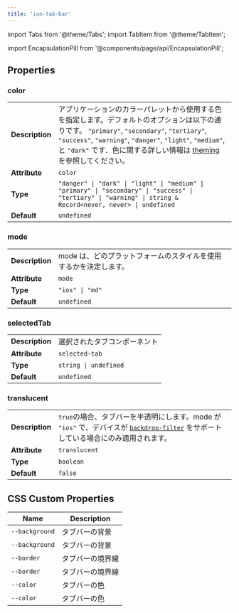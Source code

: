 ```yaml
---
title: 'ion-tab-bar'
---
```


import Tabs from '@theme/Tabs';
import TabItem from '@theme/TabItem';

<head>
  <title>ion-tab-bar with CSS Custom Properties for Tab Bar Components</title>
  <meta
    name="description"
    content="The tab bar component contains a set of tab buttons and a tab bar must be provided inside of tabs to communicate. Read more about use and CSS custom properties."
  />
</head>

import EncapsulationPill from '@components/page/api/EncapsulationPill';

<EncapsulationPill type="shadow" />

## Properties

### color

|                 |                                                                                                                                                                                                                                                                                                           |
| --------------- | --------------------------------------------------------------------------------------------------------------------------------------------------------------------------------------------------------------------------------------------------------------------------------------------------------- |
| **Description** | アプリケーションのカラーパレットから使用する色を指定します。デフォルトのオプションは以下の通りです。 `"primary"`, `"secondary"`, `"tertiary"`, `"success"`, `"warning"`, `"danger"`, `"light"`, `"medium"`, と `"dark"` です．色に関する詳しい情報は [theming](/docs/theming/basics) を参照してください。 |
| **Attribute**   | `color`                                                                                                                                                                                                                                                                                                   |
| **Type**        | `"danger" \| "dark" \| "light" \| "medium" \| "primary" \| "secondary" \| "success" \| "tertiary" \| "warning" \| string & Record<never, never> \| undefined`                                                                                                                                             |
| **Default**     | `undefined`                                                                                                                                                                                                                                                                                               |

### mode

|                 |                                                                   |
| --------------- | ----------------------------------------------------------------- |
| **Description** | mode は、どのプラットフォームのスタイルを使用するかを決定します。 |
| **Attribute**   | `mode`                                                            |
| **Type**        | `"ios" \| "md"`                                                   |
| **Default**     | `undefined`                                                       |

### selectedTab

|                 |                              |
| --------------- | ---------------------------- |
| **Description** | 選択されたタブコンポーネント |
| **Attribute**   | `selected-tab`               |
| **Type**        | `string \| undefined`        |
| **Default**     | `undefined`                  |

### translucent

|                 |                                                                                                                                                                                                                               |
| --------------- | ----------------------------------------------------------------------------------------------------------------------------------------------------------------------------------------------------------------------------- |
| **Description** | `true`の場合、タブバーを半透明にします。mode が `"ios"` で、デバイスが [`backdrop-filter`](https://developer.mozilla.org/en-US/docs/Web/CSS/backdrop-filter#Browser_compatibility) をサポートしている場合にのみ適用されます。 |
| **Attribute**   | `translucent`                                                                                                                                                                                                                 |
| **Type**        | `boolean`                                                                                                                                                                                                                     |
| **Default**     | `false`                                                                                                                                                                                                                       |

## CSS Custom Properties

| Name           | Description      |
| -------------- | ---------------- |
| `--background` | タブバーの背景   |
| `--background` | タブバーの背景   |
| `--border`     | タブバーの境界線 |
| `--border`     | タブバーの境界線 |
| `--color`      | タブバーの色     |
| `--color`      | タブバーの色     |
